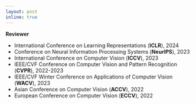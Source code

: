 ```yaml
---
layout: post
inline: true
---
```


**Reviewer** 
- International Conference on Learning Representations (**ICLR**), 2024
- Conference on Neural Information Processing Systems (**NeurIPS**), 2023
- International Conference on Computer Vision (**ICCV**), 2023
- IEEE/CVF Conference on Computer Vision and Pattern Recognition (**CVPR**), 2022-2023
- IEEE/CVF Winter Conference on Applications of Computer Vision (**WACV**), 2023
- Asian Conference on Computer Vision (**ACCV**), 2022
- European Conference on Computer Vision (**ECCV**), 2022

